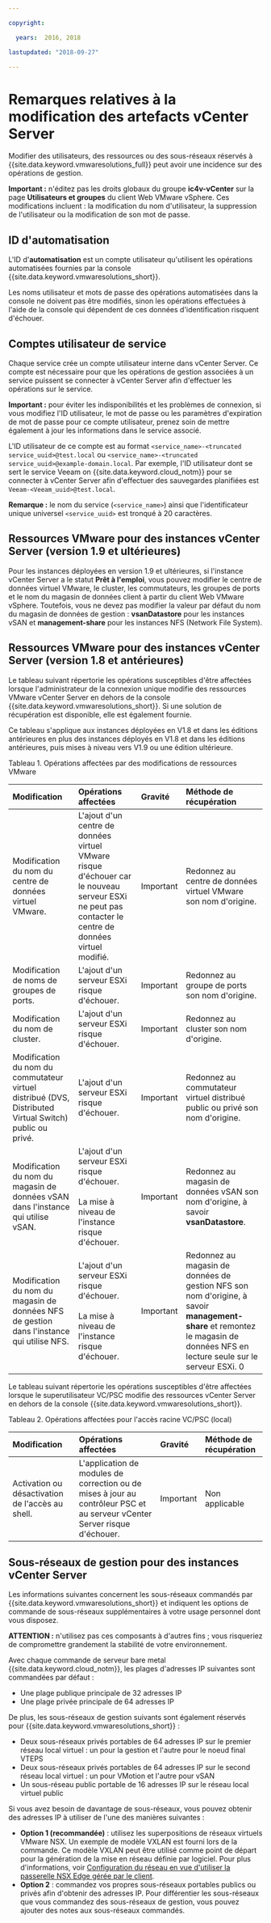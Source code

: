 ```yaml
---

copyright:

  years:  2016, 2018

lastupdated: "2018-09-27"

---
```


# Remarques relatives à la modification des artefacts vCenter Server

Modifier des utilisateurs, des ressources ou des sous-réseaux réservés à {{site.data.keyword.vmwaresolutions_full}} peut avoir une incidence sur des opérations de gestion.

**Important :** n'éditez pas les droits globaux du groupe **ic4v-vCenter** sur la page **Utilisateurs et groupes** du client Web VMware vSphere. Ces modifications incluent : la modification du nom d'utilisateur, la suppression de l'utilisateur ou la modification de son mot de passe.

## ID d'automatisation

L'ID d'**automatisation** est un compte utilisateur qu'utilisent les opérations automatisées fournies par la console {{site.data.keyword.vmwaresolutions_short}}.

Les noms utilisateur et mots de passe des opérations automatisées dans la console ne doivent pas être modifiés, sinon les opérations effectuées à l'aide de la console qui dépendent de ces données d'identification risquent d'échouer.

## Comptes utilisateur de service

Chaque service crée un compte utilisateur interne dans vCenter Server. Ce compte est nécessaire pour que les opérations de gestion associées à un service puissent se connecter à vCenter Server afin d'effectuer les opérations sur le service.

**Important :** pour éviter les indisponibilités et les problèmes de connexion, si vous modifiez l'ID utilisateur, le mot de passe ou les paramètres d'expiration de mot de passe pour ce compte utilisateur, prenez soin de mettre également à jour les informations dans le service associé.

L'ID utilisateur de ce compte est au format `<service_name>-<truncated service_uuid>@test.local` ou `<service_name>-<truncated service_uuid>@example-domain.local`. Par exemple, l'ID utilisateur dont se sert le service Veeam on {{site.data.keyword.cloud_notm}} pour se connecter à vCenter Server afin d'effectuer des sauvegardes planifiées est `Veeam-<Veeam_uuid>@test.local`.

**Remarque :** le nom du service (`<service_name>`) ainsi que l'identificateur unique universel `<service_uuid>` est tronqué à 20 caractères.

## Ressources VMware pour des instances vCenter Server (version 1.9 et ultérieures)

Pour les instances déployées en version 1.9 et ultérieures, si l'instance vCenter Server a le statut **Prêt à l'emploi**, vous pouvez modifier le centre de données virtuel VMware, le cluster, les commutateurs, les groupes de ports et le nom du magasin de données client à partir du client Web VMware vSphere. Toutefois, vous ne devez pas modifier la valeur par défaut du nom du magasin de données de gestion : **vsanDatastore** pour les instances vSAN et **management-share** pour les instances NFS (Network File System).

## Ressources VMware pour des instances vCenter Server (version 1.8 et antérieures)

Le tableau suivant répertorie les opérations susceptibles d'être affectées lorsque l'administrateur de la connexion unique modifie des ressources VMware vCenter Server en dehors de la console {{site.data.keyword.vmwaresolutions_short}}. Si une solution de récupération est disponible, elle est également fournie.

Ce tableau s'applique aux instances déployées en V1.8 et dans les éditions antérieures en plus des instances déployés en V1.8 et dans les éditions antérieures, puis mises à niveau vers V1.9 ou une édition ultérieure.

Tableau 1. Opérations affectées par des modifications de ressources VMware

| Modification  | Opérations affectées  | Gravité  | Méthode de récupération  |
|:------------- |:------------- |:--------------|:--------------|
| Modification du nom du centre de données virtuel VMware. | L'ajout d'un centre de données virtuel VMware risque d'échouer car le nouveau serveur ESXi ne peut pas contacter le centre de données virtuel modifié. | Important | Redonnez au centre de données virtuel VMware son nom d'origine. |
| Modification de noms de groupes de ports.    | L'ajout d'un serveur ESXi risque d'échouer. | Important | Redonnez au groupe de ports son nom d'origine. |
| Modification du nom de cluster. | L'ajout d'un serveur ESXi risque d'échouer. | Important | Redonnez au cluster son nom d'origine.
| Modification du nom du commutateur virtuel distribué (DVS, Distributed Virtual Switch) public ou privé. | L'ajout d'un serveur ESXi risque d'échouer. | Important | Redonnez au commutateur virtuel distribué public ou privé son nom d'origine.
| Modification du nom du magasin de données vSAN dans l'instance qui utilise vSAN. | L'ajout d'un serveur ESXi risque d'échouer.<br><br>La mise à niveau de l'instance risque d'échouer. | Important | Redonnez au magasin de données vSAN son nom d'origine, à savoir **vsanDatastore**.
| Modification du nom du magasin de données NFS de gestion dans l'instance qui utilise NFS. | L'ajout d'un serveur ESXi risque d'échouer.<br><br>La mise à niveau de l'instance risque d'échouer. | Important | Redonnez au magasin de données de gestion NFS son nom d'origine, à savoir **management-share** et remontez le magasin de données NFS en lecture seule sur le serveur ESXi. 0

Le tableau suivant répertorie les opérations susceptibles d'être affectées lorsque le superutilisateur VC/PSC modifie des ressources vCenter Server en dehors de la console {{site.data.keyword.vmwaresolutions_short}}.

Tableau 2. Opérations affectées pour l'accès racine VC/PSC (local)

| Modification  | Opérations affectées  | Gravité  | Méthode de récupération  |
|:------------- |:------------- |:--------------|:--------------|
| Activation ou désactivation de l'accès au shell.    | L'application de modules de correction ou de mises à jour au contrôleur PSC et au serveur vCenter Server risque d'échouer.    | Important    | Non applicable    |

## Sous-réseaux de gestion pour des instances vCenter Server

Les informations suivantes concernent les sous-réseaux commandés par {{site.data.keyword.vmwaresolutions_short}} et indiquent les options de commande de sous-réseaux supplémentaires à votre usage personnel dont vous disposez.

**ATTENTION :** n'utilisez pas ces composants à d'autres fins ; vous risqueriez de compromettre grandement la stabilité de votre environnement.

Avec chaque commande de serveur bare metal {{site.data.keyword.cloud_notm}}, les plages d'adresses IP suivantes sont commandées par défaut :
*  Une plage publique principale de 32 adresses IP
*  Une plage privée principale de 64 adresses IP

De plus, les sous-réseaux de gestion suivants sont également réservés pour {{site.data.keyword.vmwaresolutions_short}} :
*  Deux sous-réseaux privés portables de 64 adresses IP sur le premier réseau local virtuel : un pour la gestion et l'autre pour le noeud final VTEPS
*  Deux sous-réseaux privés portables de 64 adresses IP sur le second réseau local virtuel : un pour VMotion et l'autre pour vSAN
*  Un sous-réseau public portable de 16 adresses IP sur le réseau local virtuel public

Si vous avez besoin de davantage de sous-réseaux, vous pouvez obtenir des adresses IP à utiliser de l'une des manières suivantes :
*  **Option 1 (recommandée)** : utilisez les superpositions de réseaux virtuels VMware NSX. Un exemple de modèle VXLAN est fourni lors de la commande. Ce modèle VXLAN peut être utilisé comme point de départ pour la génération de la mise en réseau définie par logiciel. Pour plus d'informations, voir [Configuration du réseau en vue d'utiliser la passerelle NSX Edge gérée par le client](vc_esg_config.html).
*  **Option 2** : commandez vos propres sous-réseaux portables publics ou privés afin d'obtenir des adresses IP. Pour différentier les sous-réseaux que vous commandez des sous-réseaux de gestion, vous pouvez ajouter des notes aux sous-réseaux commandés.
